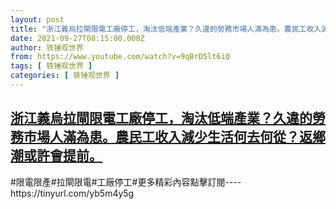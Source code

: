 ```yaml
---
layout: post
title: "浙江義烏拉閘限電工廠停工，淘汰低端產業？久違的勞務市場人滿為患。農民工收入減少生活何去何從？返鄉潮或許會提前。"
date: 2021-09-27T08:15:00.000Z
author: 铁锤观世界
from: https://www.youtube.com/watch?v=9qBrD5lt6iQ
tags: [ 铁锤观世界 ]
categories: [ 铁锤观世界 ]
---
```

<!--1632730500000-->
[浙江義烏拉閘限電工廠停工，淘汰低端產業？久違的勞務市場人滿為患。農民工收入減少生活何去何從？返鄉潮或許會提前。](https://www.youtube.com/watch?v=9qBrD5lt6iQ)
------

<div>
#限電限產#拉閘限電#工廠停工#更多精彩內容點擊訂閱----https://tinyurl.com/yb5m4y5g
</div>
